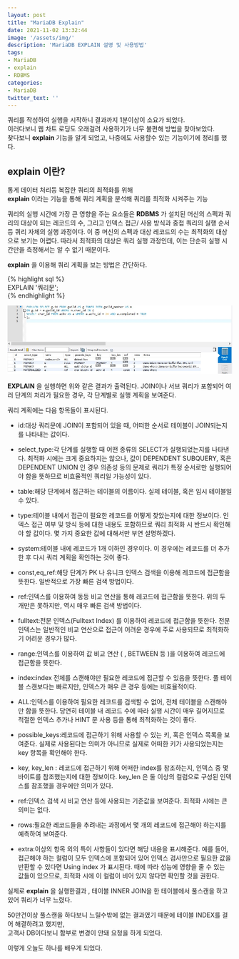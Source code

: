 ```yaml
---
layout: post
title: "MariaDB Explain"
date: 2021-11-02 13:32:44
image: '/assets/img/'
description: 'MariaDB EXPLAIN 설명 및 사용방법'
tags:
- MariaDB 
- explain
- RDBMS 
categories:
- MariaDB
twitter_text: ''
---
```


쿼리를 작성하여 실행을 시작하니 결과까지 1분이상이 소요가 되었다.  
이러다보니 웹 차트 로딩도 오래걸려 사용하기가 너무 불편해 방법을 찾아보았다.  
찾다보니 __explain__  기능을 알게 되었고, 나중에도 사용할수 있는 기능이기에 정리를 했다.  

## explain 이란?  

통게 데이터 처리등 복잡한 쿼리의 최적화를 위해   
__explain__ 이라는 기능을 통해 쿼리 계획을 분석해 쿼리를 최적화 시켜주는 기능


쿼리의 실행 시간에 가장 큰 영향을 주는 요소들은 __RDBMS__ 가 설치된 머신의 스펙과 쿼리의 대상이 되는 레코드의 수, 그리고 인덱스 접근/ 사용 방식과 중첩 쿼리의 실행 순서 등 쿼리 자체의 실행 과정이다. 이 중 머신의 스펙과 대상 레코드의 수는 최적화의 대상으로 보기는 어렵다. 따라서 최적화의 대상은 쿼리 실행 과정인데, 이는 단순히 실행 시간만을 측정해서는 알 수 없기 때문이다.

__explain__ 을 이용해 쿼리 게획을 보는 방법은 간단하다.

{% highlight sql %}  
EXPLAIN '쿼리문';  
{% endhighlight %}  

<img itemprop="image" class="img" src="/assets/img/explain.jpg" alt="inhow">  



__EXPLAIN__ 을 실행하면 위와 같은 결과가 출력된다. JOIN이나 서브 쿼리가 포함되어 여러 단계의 처리가 필요한 경우, 각 단계별로 실행 계획을 보여준다.


쿼리 계획에는 다음 항목들이 표시된다.
- id:대상 쿼리문에 JOIN이 포함되어 있을 때, 어떠한 순서로 테이블이 JOIN되는지를 나타내는 값이다.
- select_type:각 단계를 실행할 때 어떤 종류의 SELECT가 실행되었는지를 나타낸다. 최적화 시에는 크게 중요하지는 않으나, 값이 DEPENDENT SUBQUERY, 혹은 DEPENDENT UNION 인 경우 의존성 등의 문제로 쿼리가 특정 순서로만 실행되어야 함을 뜻하므로 비효율적인 쿼리일 가능성이 있다.
- table:해당 단계에서 접근하는 테이블의 이름이다. 실제 테이블, 혹은 임시 테이블일 수 있다.

- type:테이블 내에서 접근이 필요한 레코드를 어떻게 찾았는지에 대한 정보이다.
인덱스 접근 여부 및 방식 등에 대한 내용도 포함하므로 쿼리 최적화 시 반드시 확인해야 할 값이다. 몇 가지 중요한 값에 대해서만 부연 설명하겠다.

- system:테이블 내에 레코드가 1개 이하인 경우이다. 이 경우에는 레코드를 더 추가한 후 다시 쿼리 계획을 확인하는 것이 좋다.

- const,eq_ref:해당 단계가 PK 나 유니크 인덱스 검색을 이용해 레코드에 접근함을 뜻한다. 일반적으로 가장 빠른 검색 방법이다.

- ref:인덱스를 이용하여 동등 비교 연산을 통해 레코드에 접근함을 뜻한다. 위의 두 개만은 못하지만, 역시 매우 빠른 검색 방법이다.

- fulltext:전문 인덱스(Fulltext Index) 를 이용하여 레코드에 접근함을 뜻한다. 전문 인덱스는 일반적인 비교 연산으로 접근이 어려운 경우에 주로 사용되므로 최적화하기 어려운 경우가 많다.

- range:인덱스를 이용하여 값 비교 연산 ( , BETWEEN 등 )을 이용하여 레코드에 접근함을 뜻한다.

- index:index 전체를 스캔해야만 필요한 레코드에 접근할 수 있음을 뜻한다. 풀 테이블 스캔보다는 빠르지만, 인덱스가 매우 큰 경우 등에는 비효율적이다.

- ALL:인덱스를 이용하여 필요한 레코드를 검색할 수 없어, 전체 테이블을 스캔해야만 함을 뜻한다. 당연히 테이블 내 레코드 수에 따라 실행 시간이 매우 길어지므로 적절한 인덱스 추가나 HINT 문 사용 등을 통해 최적화하는 것이 좋다.

- possible_keys:레코드에 접근하기 위해 사용할 수 있는 키, 혹은 인덱스 목록을 보여준다. 실제로 사용된다는 의미가 아니므로 실제로 어떠한 키가 사용되었는지는 key 항목을 확인해야 한다.

- key, key_len : 레코드에 접근하기 위해 어떠한 index를 참조하는지, 인덱스 중 몇 바이트를 참조했는지에 대한 정보이다. key_len 은 둘 이상의 컬럼으로 구성된 인덱스를 참조했을 경우에만 의미가 있다.

- ref:인덱스 검색 시 비교 연산 등에 사용되는 기준값을 보여준다. 최적화 시에는 큰 의미는 없다.

- rows:필요한 레코드들을 추려내는 과정에서 몇 개의 레코드에 접근해야 하는지를 예측하여 보여준다.

- extra:이상의 항목 외의 특이 사항들이 있다면 해당 내용을 표시해준다. 예를 들어, 접근해야 하는 컬럼이 모두 인덱스에 포함되어 있어 인덱스 검사만으로 필요한 값을 반환할 수 있다면 Using index 가 표시된다. 때에 따라 성능에 영향을 줄 수 있는 값들이 있으므로, 최적화 시에 이 컬럼이 비어 있지 않다면 확인할 것을 권한다.  


실제로 __explain__ 을 실행한결과 , 테이블 INNER JOIN을 한 테이블에서 풀스캔을 하고 있어 쿼리가 너무 느렸다.  

50만건이상 풀스캔을 하다보니 느릴수밖에 없는 결과였기 때문에 테이블 INDEX를 걸어 해결하려고 했지만,  
고객사 DB이다보니 함부로 변경이 안돼 요청을 하게 되었다.

이렇게 오늘도 하나를 배우게 되었다.





